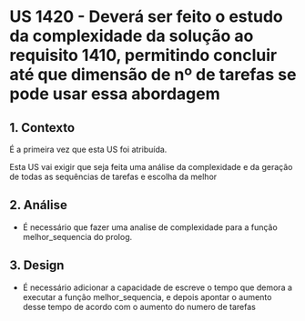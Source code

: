 # US 1420 - Deverá ser feito o estudo da complexidade da solução ao requisito 1410, permitindo concluir até que dimensão de nº de tarefas se pode usar essa abordagem

## 1. Contexto
É a primeira vez que esta US foi atribuída.

Esta US vai exigir que seja feita uma análise da complexidade e da geração de todas as sequências de tarefas e escolha da melhor

## 2. Análise

* É necessário que fazer uma analise de complexidade para a função melhor_sequencia do prolog.

## 3. Design

* É necessário adicionar a capacidade de escreve o tempo que demora a executar a função melhor_sequencia, e depois apontar o aumento desse tempo de acordo com o aumento do numero de tarefas

